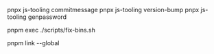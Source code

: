 pnpx js-tooling commitmessage
pnpx js-tooling version-bump
pnpx js-tooling genpassword

<!-- run before publish -->
pnpm exec ./scripts/fix-bins.sh

pnpm link --global